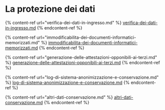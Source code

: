 # La protezione dei dati



{% content-ref url="verifica-dei-dati-in-ingresso.md" %}
[verifica-dei-dati-in-ingresso.md](verifica-dei-dati-in-ingresso.md)
{% endcontent-ref %}

{% content-ref url="immodificabilita-dei-documenti-informatici-memorizzati.md" %}
[immodificabilita-dei-documenti-informatici-memorizzati.md](immodificabilita-dei-documenti-informatici-memorizzati.md)
{% endcontent-ref %}

{% content-ref url="generazione-delle-attestazioni-opponibili-ai-terzi.md" %}
[generazione-delle-attestazioni-opponibili-ai-terzi.md](generazione-delle-attestazioni-opponibili-ai-terzi.md)
{% endcontent-ref %}

{% content-ref url="log-di-sistema-anonimizzazione-e-conservazione.md" %}
[log-di-sistema-anonimizzazione-e-conservazione.md](log-di-sistema-anonimizzazione-e-conservazione.md)
{% endcontent-ref %}

{% content-ref url="altri-dati-conservazione.md" %}
[altri-dati-conservazione.md](altri-dati-conservazione.md)
{% endcontent-ref %}
